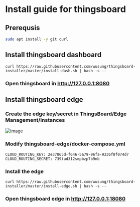 # Install guide for thingsboard


## Prerequsis

```bash
sudo apt install -y git curl
```

## Install thingsboard dashboard

```
curl https://raw.githubusercontent.com/wusung/thingsboard-installer/master/install-dash.sh | bash -s --
```

### Open thingsboard in http://127.0.0.1:8080


## Install thingsboard edge

### Create the edge key/secret in ThingsBoard/Edge Management/Instances
![image](https://github.com/wusung/thingsboard-installer/assets/5467467/f35158a4-2f70-49db-aa51-658812c9e4e0)

### Modify thingsboard-edge/docker-compose.yml
```
CLOUD_ROUTING_KEY: 2e37865d-f646-5a79-96fa-9336f8f074d7
CLOUD_ROUTING_SECRET: 739tad312smpbzp7b9nb
```

### Install the edge
```
curl https://raw.githubusercontent.com/wusung/thingsboard-installer/master/install-edge.sh | bash -s --
```

### Open thingsboard edge in http://127.0.0.1:18080

